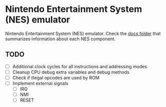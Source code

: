 # Nintendo Entertainment System (NES) emulator

Nintendo Entertainment System (NES) emulator. Check the [docs folder](docs/README.md) that summarizes information about each NES component.

## TODO

- [ ] Additional clock cycles for all instructions and addressing modes
- [ ] Cleanup CPU debug extra variables and debug methods
- [ ] Check if illegal opcodes are used by ROM
- [ ] Implement external signals
  - [ ] IRQ
  - [ ] NMI
  - [ ] RESET
